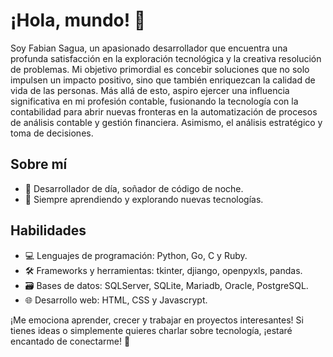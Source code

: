 # ¡Hola, mundo! 👋

Soy Fabian Sagua, un apasionado desarrollador que encuentra una profunda satisfacción en la exploración tecnológica y la creativa resolución de problemas. Mi objetivo primordial es concebir soluciones que no solo impulsen un impacto positivo, sino que también enriquezcan la calidad de vida de las personas. Más allá de esto, aspiro ejercer una influencia significativa en mi profesión contable, fusionando la tecnología con la contabilidad para abrir nuevas fronteras en la automatización de procesos de análisis contable y gestión financiera. Asimismo,  el análisis estratégico y toma de decisiones.

## Sobre mí

- 🚀 Desarrollador de día, soñador de código de noche.
- 🌱 Siempre aprendiendo y explorando nuevas tecnologías.

## Habilidades

- 💻 Lenguajes de programación: Python, Go, C y Ruby.
- 🛠️ Frameworks y herramientas: tkinter, djiango, openpyxls, pandas.
- 🗃️ Bases de datos: SQLServer, SQLite, Mariadb, Oracle, PostgreSQL.
- 🌐 Desarrollo web: HTML, CSS y Javascrypt.

¡Me emociona aprender, crecer y trabajar en proyectos interesantes! Si tienes ideas o simplemente quieres charlar sobre tecnología, ¡estaré encantado de conectarme! 🌟
